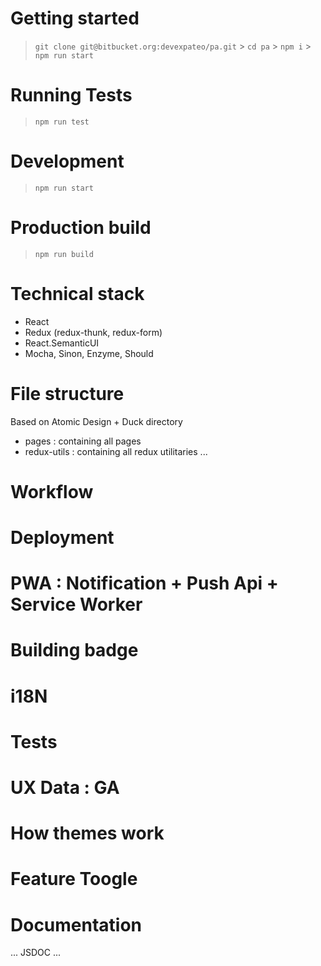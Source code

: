 # Getting started

> `git clone git@bitbucket.org:devexpateo/pa.git` > `cd pa` > `npm i` > `npm run start`

# Running Tests

> `npm run test`

# Development

> `npm run start`

# Production build

> `npm run build`

# Technical stack

- React
- Redux (redux-thunk, redux-form)
- React.SemanticUI
- Mocha, Sinon, Enzyme, Should

# File structure

Based on Atomic Design + Duck directory

- pages : containing all pages
- redux-utils : containing all redux utilitaries
  ...

# Workflow

# Deployment

# PWA : Notification + Push Api + Service Worker

# Building badge

# i18N

# Tests

# UX Data : GA

# How themes work

# Feature Toogle

# Documentation

... JSDOC ...
